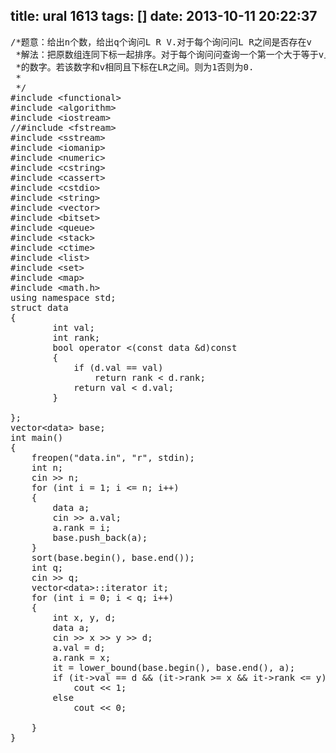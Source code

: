 title: ural 1613
tags: []
date: 2013-10-11 20:22:37
---

<pre config="brush:cpp;toolbar:false;">/*题意：给出n个数，给出q个询问L R V.对于每个询问问L R之间是否存在v
 *解法：把原数组连同下标一起排序。对于每个询问问查询一个第一个大于等于v且下标大于等于L的
 *的数字。若该数字和v相同且下标在LR之间。则为1否则为0.
 * 
 */
#include &lt;functional&gt;
#include &lt;algorithm&gt;
#include &lt;iostream&gt;
//#include &lt;fstream&gt;
#include &lt;sstream&gt;
#include &lt;iomanip&gt;
#include &lt;numeric&gt;
#include &lt;cstring&gt;
#include &lt;cassert&gt;
#include &lt;cstdio&gt;
#include &lt;string&gt;
#include &lt;vector&gt;
#include &lt;bitset&gt;
#include &lt;queue&gt;
#include &lt;stack&gt;
#include &lt;ctime&gt;
#include &lt;list&gt;
#include &lt;set&gt;
#include &lt;map&gt;
#include &lt;math.h&gt;
using namespace std;
struct data
{
        int val;
        int rank;
        bool operator &lt;(const data &amp;d)const
        {
            if (d.val == val)
                return rank &lt; d.rank;
            return val &lt; d.val;
        }

};
vector&lt;data&gt; base;
int main()
{
    freopen("data.in", "r", stdin);
    int n;
    cin &gt;&gt; n;
    for (int i = 1; i &lt;= n; i++)
    {
        data a;
        cin &gt;&gt; a.val;
        a.rank = i;
        base.push_back(a);
    }
    sort(base.begin(), base.end());
    int q;
    cin &gt;&gt; q;
    vector&lt;data&gt;::iterator it;
    for (int i = 0; i &lt; q; i++)
    {
        int x, y, d;
        data a;
        cin &gt;&gt; x &gt;&gt; y &gt;&gt; d;
        a.val = d;
        a.rank = x;
        it = lower_bound(base.begin(), base.end(), a);
        if (it-&gt;val == d &amp;&amp; (it-&gt;rank &gt;= x &amp;&amp; it-&gt;rank &lt;= y))
            cout &lt;&lt; 1;
        else
            cout &lt;&lt; 0;

    }
}</pre>